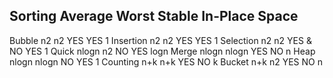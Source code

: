Sorting			Average			Worst		Stable		In-Place	Space
---------------------------------------------------------------------
Bubble			n2				n2			YES			YES			1
Insertion		n2				n2			YES			YES			1
Selection		n2				n2			YES & NO	YES			1
Quick			nlogn			n2			NO			YES			logn
Merge			nlogn			nlogn		YES			NO			n
Heap			nlogn			nlogn		NO			YES			1
Counting		n+k				n+k			YES			NO			k
Bucket			n+k				n2			YES			NO			n

